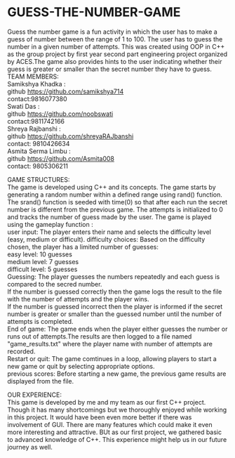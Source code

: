 # GUESS-THE-NUMBER-GAME
Guess the number game is a fun activity in which the user has to make a guess of number between the range of 1 to 100. The user has to guess the number in a given number of attempts. This was created using OOP in C++ as the group project by first year second part engineering project organized by ACES.The game also provides hints to the user indicating whether their guess is greater or smaller than the secret number they have to guess.<br/>
TEAM MEMBERS:<br/>
Samikshya Khadka :<br/>
              github https://github.com/samikshya714<br/>
              contact:9816077380<br/>
Swati Das :<br/>
           github https://github.com/noobswati<br/>
	   contact:9811742166<br/>
Shreya Rajbanshi :<br/>
                github https://github.com/shreyaRAJbanshi<br/>
		contact: 9810426634 <br/>
Asmita Serma Limbu :<br/>
                 github https://github.com/Asmita008<br/>
		 contact: 9805306211<br/>

GAME STRUCTURES:<br/>
           The game is developed using C++ and its concepts. The game starts by generating a random number within a defined range using rand() function. The srand() function is seeded with time(0) so that after each run the secret number is different from the previous game. The attempts is initialized to 0 and tracks the number of guess made by the user. The game is played using the gameplay function :<br/>
			     user input: The player enters their name and selects the difficulty level (easy, medium or difficult).
			     difficulty choices: Based on the difficulty chosen, the player has a limited number of guesses:<br/>
				                       easy level: 10 guesses<br/>
						       medium level: 7 guesses<br/>
						       difficult level: 5 guesses<br/>
			     Guessing: The player guesses the numbers repeatedly and each guess is compared to the secred number.<br/>
		                       If the number is guessed correctly then the game logs the result to the file with the number of attempts and the player wins.<br/>
				       If the number is guessed incorrect then the player is informed if the secret number is greater or smaller than the guessed number until the number of attempts is 
                                       completed.<br/>
			     End of game: The game ends when the player either guesses the number or runs out of attempts.The results are then logged to a file named "game_results.txt" where the player name 
                                         with number of attempts are recorded.<br/>
			     Restart or quit: The game comtinues in a loop, allowing players to start a new game or quit by selecting appropriate options.<br/>
		             previous scores: Before starting a new game, the previous game results are displayed from the file.<br/>

OUR EXPERIENCE:<br/>
                This game is developed by me and my team as our first C++ project. Though it has many shortcomings but we thoroughly enjoyed while working in this project. It would have 
                been even more better if there was involvement of GUI. There are many features which could make it even more interesting and attractive. BUt as our first project, we 
                gathered basic to advanced knowledge of C++. This experience might help us in our future journey as well.


	
					
		 
				
